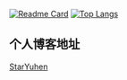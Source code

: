 [![Readme Card](https://github-readme-stats.vercel.app/api?username=StarYuhen&theme=vue&show_icons=true)](https://github.com/anuraghazra/github-readme-stats)
[![Top Langs](https://github-readme-stats.vercel.app/api/top-langs/?username=StarYuhen&layout=compact&exclude_repo=sumy7.github.io&title_color=ffffff&icon_color=bb2acf&text_color=daf7dc&bg_color=151515)](https://github.com/anuraghazra/github-readme-stats)

## 个人博客地址
[StarYuhen](https://www.yuhenm.com/)
